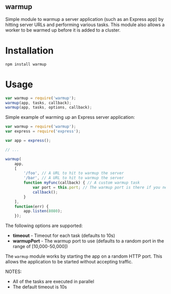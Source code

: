 warmup
-----------

Simple module to warmup a server application (such as an Express app) by hitting server URLs and performing various tasks. This module also allows a worker to be warmed up before it is added to a cluster.

# Installation

```
npm install warmup
```

# Usage

```javascript
var warmup = require('warmup');
warmup(app, tasks, callback);
warmup(app, tasks, options, callback);
```

Simple example of warming up an Express server application:

```javascript
var warmup = require('warmup');
var express = require('express');

var app = express();

// ...

warmup(
    app,
    [
        '/foo', // A URL to hit to warmup the server
        '/bar', // A URL to hit to warmup the server
        function myFunc(callback) { // A custom warmup task
            var port = this.port; // The warmup port is there if you need it
            callback();
        }
    ],
    function(err) {
        app.listen(8080);
    });
```

The following options are supported:

* __timeout__ - Timeout for each task (defaults to 10s)
* __warmupPort__ - The warmup port to use (defaults to a random port in the range of [10,000-50,000])


The `warmup` module works by starting the app on a random HTTP port. This allows the application to be started without accepting traffic.

NOTES:

* All of the tasks are executed in parallel
* The default timeout is 10s
